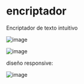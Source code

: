 # encriptador
Encriptador de texto intuitivo




![image](https://github.com/user-attachments/assets/d7608407-bda1-41a9-bd4e-2f38768de683)





![image](https://github.com/user-attachments/assets/25bf8b7c-dd59-4a1e-8c6c-ad758e708faa)





diseño responsive:




![image](https://github.com/user-attachments/assets/d58be192-46df-4169-9af3-a781d408d0f9)
